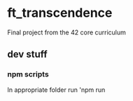 # ft_transcendence
Final project from the 42 core curriculum

## dev stuff

### npm scripts

In appropriate folder run 'npm run <script>'

#### in back_end
* prisma:dev:deploy - migrates changes to database and prisma structure
* db:dev:rm - removes the database container and its associated volumes
* db:dev:up - starts only the database container
* db:dev:restart - rm and up
* nest:dev:rm - removes the nestJS container and its associated volumes
* nest:dev:up - starts only the nestJS container
* nest:dev:restart - rm and up
* backend:dev:rm - db:dev:rm and nest:dev:rm
* backend:dev:up - starts nestJS and database containers
* backend:dev:restart - rm and up
